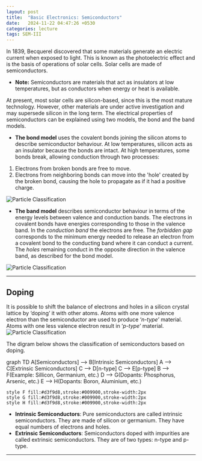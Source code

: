 ```yaml
---
layout: post
title:  "Basic Electronics: Semiconductors"
date:   2024-11-22 04:47:26 +0530
categories: lecture
tags: SEM-III
---
```


In 1839, Becquerel discovered that some materials generate an electric current when exposed to light. This is known as the photoelectric effect and is the basis of operations of solar cells. Solar cells are made of semiconductors. 
- **Note:** Semiconductors are materials that act as insulators at low temperatures, but as conductors when energy or heat is available. 

At present, most solar cells are silicon-based, since this is the most mature technology. However, other materials are under active investigation and may supersede silicon in the long term. The electrical properties of semiconductors can be explained using two models, the bond and the band models.
- **The bond model** uses the covalent bonds joining the silicon atoms to describe semiconductor behaviour. At low temperatures, silicon acts as an insulator because the bonds are intact. At high temperatures, some bonds break, allowing conduction through two processes:
1. Electrons from broken bonds are free to move.
2. Electrons from neighboring bonds can move into the 'hole' created by the broken bond, causing the hole to propagate as if it had a positive charge.

<img src="/SKMU/assets/images/Electronics/Bond.jpeg" alt="Particle Classification" class="my-custom-class" style="max-width:100%; height:auto;">

- **The band model** describes semiconductor behaviour in terms of the energy levels between valence and conduction bands. The electrons in covalent bonds have energies corresponding to those in the valence
band. In the *conduction band* the electrons are free. The *forbidden gap* corresponds to the minimum energy needed to release an electron from a covalent bond to the conducting band where it can conduct a current. The *holes* remaining conduct in the opposite direction in the valence band, as described for the bond model. 

<img src="/SKMU/assets/images/Electronics/Band.jpeg" alt="Particle Classification" class="my-custom-class" style="max-width:100%; height:auto;">

---

## Doping
It is possible to shift the balance of electrons and holes in a silicon crystal lattice by ‘doping’ it with other atoms. Atoms with one more valence electron than the semiconductor are used to produce ‘*n-type*’ material. Atoms with one less valence electron result in ‘*p-type*’ material.
<img src="/SKMU/assets/images/Electronics/Doping.jpeg" alt="Particle Classification" class="my-custom-class" style="max-width:100%; height:auto;">

The digram below shows the classification of semiconductors based on doping.
<div class="mermaid">
graph TD
    A[Semiconductors] --> B[Intrinsic Semiconductors]
    A --> C[Extrinsic Semiconductors]
    C --> D[n-type]
    C --> E[p-type]
    B --> F(Example: Sillicon, Germanium, etc.)
    D --> G(Dopants: Phosphorus, Arsenic, etc.)
    E --> H(Dopants: Boron, Aluminium, etc.)

    style F fill:#d3f9d8,stroke:#009900,stroke-width:2px
    style G fill:#d3f9d8,stroke:#009900,stroke-width:2px
    style H fill:#d3f9d8,stroke:#009900,stroke-width:2px
</div>

- **Intrinsic Semiconductors**: Pure semiconductors are called intrinsic semiconductors. They are made of silicon or germanium. They have equal numbers of electrons and holes.
- **Extrinsic Semiconductors**: Semiconductors doped with impurities are called extrinsic semiconductors. They are of two types: n-type and p-type.

---

